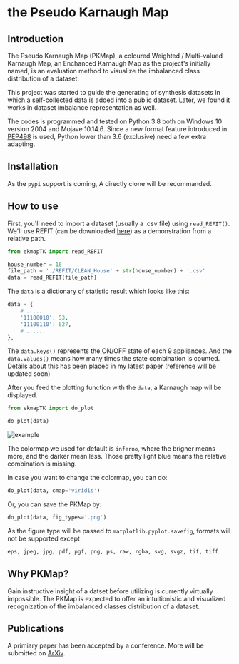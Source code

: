 # the Pseudo Karnaugh Map

## Introduction

The Pseudo Karnaugh Map (PKMap),
a coloured Weighted / Multi-valued Karnaugh Map,
an Enchanced Karnaugh Map as the project's initially named,
is an evaluation method to visualize the imbalanced class distribution
of a dataset.

This project was started to guide the generating of synthesis datasets
in which a self-collected data is added into a public dataset.
Later, we found it works in dataset imbalance representation as well.

The codes is programmed and tested on Python 3.8
both on Windows 10 version 2004 and Mojave 10.14.6.
Since a new format feature introduced in [PEP498](https://www.python.org/dev/peps/pep-0498/)
is used, Python lower than 3.6 (exclusive) need a few extra adapting.

## Installation

As the `pypi` support is coming,
A directly clone will be recommanded.

## How to use

First, you'll need to import a dataset (usually a .csv file)
using `read_REFIT()`.
We'll use REFIT (can be downloaded [here](https://pureportal.strath.ac.uk/en/datasets/refit-electrical-load-measurements-cleaned))
as a demonstration from a relative path.

```python
from ekmapTK import read_REFIT

house_number = 16
file_path = './REFIT/CLEAN_House' + str(house_number) + '.csv'
data = read_REFIT(file_path)

```

The `data` is a dictionary of statistic result which looks like this:

```python
data = {
    # ......
    '11100010': 53,
    '11100110': 627,
    # ......
},
```

The `data.keys()` represents the ON/OFF state of each 9 appliances.
And the `data.values()` means how many times the state combination
is counted.
Details about this has been placed in my latest paper
(reference will be updated soon)

After you feed the plotting function with the `data`,
a Karnaugh map wil be displayed.

```python
from ekmapTK import do_plot

do_plot(data)
```

![example](figs/EKMap_House16.svg)

The colormap we used for default is `inferno`,
where the brigner means more, and the darker mean less.
Those pretty light blue means the relative combination is missing.

In case you want to change the colormap, you can do:

```python
do_plot(data, cmap='viridis')
```

Or, you can save the PKMap by:

```python
do_plot(data, fig_types='.png')
```

As the figure type will be passed to `matplotlib.pyplot.savefig`,
formats will not be supported except

```python
eps, jpeg, jpg, pdf, pgf, png, ps, raw, rgba, svg, svgz, tif, tiff
```

## Why PKMap?

Gain instructive insight of a datset before utilizing
is currently virtually impossible.
The PKMap is expected to offer an intuitionistic and visualized recognization
of the imbalanced classes distribution of a dataset.

## Publications

A primiary paper has been accepted by a conference.
More will be submitted on [ArXiv](https://www.arxiv.org).
